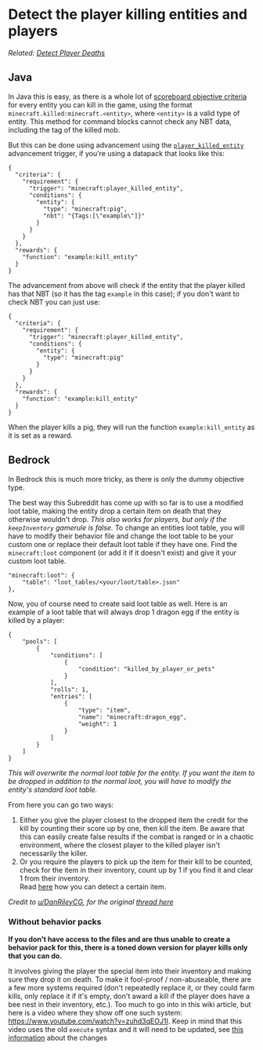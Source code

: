 # Detect the player killing entities and players

_Related: [Detect Player Deaths](/wiki/questions/playerdeaths)_

## Java

In Java this is easy, as there is a whole lot of [scoreboard objective criteria](https://minecraft.wiki/Scoreboard#Criteria) for every entity you can kill in the game, using the format `minecraft.killed:minecraft.<entity>`, where `<entity>` is a valid type of entity.
This method for command blocks cannot check any NBT data, including the tag of the killed mob. 

But this can be done using advancement using the [`player_killed_entity`](https://minecraft.wiki/wiki/Advancement/JSON_format#minecraft:player_killed_entity) advancement trigger, if you're using a datapack that looks like this:
```
{
  "criteria": {
    "requirement": {
      "trigger": "minecraft:player_killed_entity",
      "conditions": {
        "entity": {
          "type": "minecraft:pig",
          "nbt": "{Tags:[\"example\"]}"
        }
      }
    }
  },
  "rewards": {
    "function": "example:kill_entity"
  }
}
```

The advancement from above will check if the entity that the player killed has that NBT (so it has the tag `example` in this case); if you don't want to check NBT you can just use:
```
{
  "criteria": {
    "requirement": {
      "trigger": "minecraft:player_killed_entity",
      "conditions": {
        "entity": {
          "type": "minecraft:pig"
        }
      }
    }
  },
  "rewards": {
    "function": "example:kill_entity"
  }
}
```

When the player kills a pig, they will run the function `example:kill_entity` as it is set as a reward.

## Bedrock

In Bedrock this is much more tricky, as there is only the dummy objective type.

The best way this Subreddit has come up with so far is to use a modified loot table, making the entity drop a certain item on death that they otherwise wouldn't drop. _This also works for players, but only if the `keepInventory` gamerule is false._ To change an entities loot table, you will have to modify their behavior file and change the loot table to be your custom one or replace their default loot table if they have one. Find the `minecraft:loot` component (or add it if it doesn't exist) and give it your custom loot table.

    "minecraft:loot": {
        "table": "loot_tables/<your/loot/table>.json"
    },

Now, you of course need to create said loot table as well. Here is an example of a loot table that will always drop 1 dragon egg if the entity is killed by a player:

    {
        "pools": [
            {
                "conditions": [
                    {
                        "condition": "killed_by_player_or_pets"
                    }
                ],
                "rolls": 1,
                "entries": [
                    {
                        "type": "item",
                        "name": "minecraft:dragon_egg",
                        "weight": 1
                    }
                ]
            }
        ]
    }

_This will overwrite the normal loot table for the entity. If you want the item to be dropped in addition to the normal loot, you will have to modify the entity's standard loot table._

From here you can go two ways:  

1. Either you give the player closest to the dropped item the credit for the kill by counting their score up by one, then kill the item. Be aware that this can easily create false results if the combat is ranged or in a chaotic environment, where the closest player to the killed player isn't necessarily the killer.  
2. Or you require the players to pick up the item for their kill to be counted, check for the item in their inventory, count up by 1 if you find it and clear 1 from their inventory.  
Read [here](/wiki/questions/detectitem) how you can detect a certain item.

_Credit to [u/DanRileyCG](https://www.reddit.com/user/DanRileyCG/), for the original [thread here](https://www.reddit.com/r/MinecraftCommands/comments/f7jd9f/help_with_server/)_

### Without behavior packs

**If you don't have access to the files and are thus unable to create a behavior pack for this, there is a toned down version for player kills only that you can do.**

It involves giving the player the special item into their inventory and making sure they drop it on death. To make it fool-proof / non-abuseable, there are a few more systems required (don't repeatedly replace it, or they could farm kills, only replace it if it's empty, don't award a kill if the player does have a bee nest in their inventory, etc.). Too much to go into in this wiki article, but here is a video where they show off one such system: https://www.youtube.com/watch?v=zuhd3qEOJ1I. Keep in mind that this video uses the old `execute` syntax and it will need to be updated, see [this information](https://wiki.bedrock.dev/commands/new-execute.html) about the changes